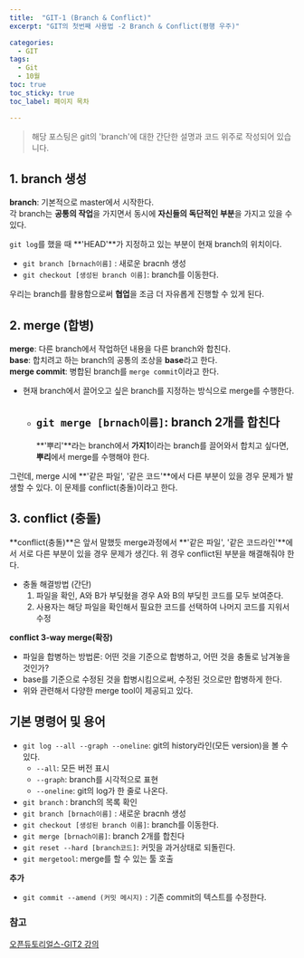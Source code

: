 ```yaml
---
title:  "GIT-1 (Branch & Conflict)"
excerpt: "GIT의 첫번째 사용법 -2 Branch & Conflict(평행 우주)"

categories:
  - GIT
tags:
  - Git
  - 10월
toc: true
toc_sticky: true
toc_label: 페이지 목차

---
```

 > 해당 포스팅은 git의 'branch'에 대한 간단한 설명과 코드 위주로 작성되어 있습니다.   

## 1. branch 생성
**branch**: 기본적으로 master에서 시작한다.  
 각 branch는 **공통의 작업**을 가지면서 동시에 **자신들의 독단적인 부분**을 가지고 있을 수 있다. 

`git log`를 했을 때 **'HEAD'**가 지정하고 있는 부분이 현재 branch의 위치이다.

- `git branch [brnach이름]` : 새로운 bracnh 생성
- `git checkout [생성된 branch 이름]`: branch를 이동한다.

 우리는 branch를 활용함으로써 **협업**을 조금 더 자유롭게 진행할 수 있게 된다.

## 2. merge (합병)

**merge**: 다른 branch에서 작업하던 내용을 다른 branch와 합친다.   
**base**: 합치려고 하는 branch의 공통의 조상을 **base**라고 한다.  
**merge commit**: 병합된 branch를 `merge commit`이라고 한다.   

- 현재 branch에서 끌어오고 싶은 branch를 지정하는 방식으로 merge를 수행한다. 
  - `git merge [brnach이름]`: branch 2개를 합친다 
    ---
     **'뿌리'**라는 branch에서 **가지1**이라는 branch를 끌어와서 합치고 싶다면, **뿌리**에서 merge를 수행해야 한다.  
  
 그런데, merge 시에 **'같은 파일', '같은 코드'**에서 다른 부분이 있을 경우 문제가 발생할 수 있다. 이 문제를 conflict(충돌)이라고 한다.

## 3. conflict (충돌)
 **conflict(충돌)**은 앞서 말했듯 merge과정에서 **'같은 파일', '같은 코드라인'**에서 서로 다른 부분이 있을 경우 문제가 생긴다. 위 경우 conflict된 부분을 해결해줘야 한다.
 - 충돌 해결방법 (간단)
    1. 파일을 확인, A와 B가 부딪혔을 경우 A와 B의 부딪힌 코드를 모두 보여준다. 
    2. 사용자는 해당 파일을 확인해서 필요한 코드를 선택하여 나머지 코드를 지워서 수정  

**conflict 3-way merge(확장)**
- 파일을 합병하는 방법론: 어떤 것을 기준으로 합병하고, 어떤 것을 충돌로 남겨놓을 것인가?
- base를 기준으로 수정된 것을 합병시킴으로써, 수정된 것으로만 합병하게 한다.
- 위와 관련해서 다양한 merge tool이 제공되고 있다. 

## 기본 명령어 및 용어
- `git log --all --graph --oneline`: git의 history라인(모든 version)을 볼 수 있다. 
    - `--all`: 모든 버전 표시
    - `--graph`: branch를 시각적으로 표현
    - `--oneline`: git의 log가 한 줄로 나온다.
- `git branch` : branch의 목록 확인
- `git branch [brnach이름]` : 새로운 bracnh 생성
- `git checkout [생성된 branch 이름]`: branch를 이동한다.
- `git merge [brnach이름]`: branch 2개를 합친다 
- `git reset --hard [branch코드]`: 커밋을 과거상태로 되돌린다.
- `git mergetool`: merge를 할 수 있는 툴 호출  

 **추가**
- `git commit --amend (커밋 메시지)` : 기존 commit의 텍스트를 수정한다.


### 참고
[오픈듀토리얼스-GIT2 강의](https://opentutorials.org/course/3840)